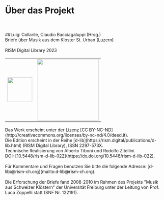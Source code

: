 # Über das Projekt
<br/>
<br/>
##Luigi Collarile, Claudio Bacciagaluppi (Hrsg.)<br/>Briefe über Musik aus dem Kloster St. Urban (Luzern)<br/>
<br/>
RISM Digital Library 2023
<br/>
<br/>
<div>
	<table border="0" cellspacing="35px" style="margin: 0 auto;text-align:center"><tbody><tr><td align="center">
			<a href="http://www.rism-ch.org" target="_blank"><img src="//raw.githubusercontent.com/tibonilab/inventari-di-napoli/main/static/logo-RISM-large-ch.png" width="80px" border="0"></a>
		</td><td align="center">
			<a href="http://www.snf.ch/it" target="_blank"><img src="//raw.githubusercontent.com/tibonilab/inventari-di-napoli/main/static/SNF_RGB_I_POS.png" width="200px" border="0"></a>
		</td></tr></tbody></table>
</div>
<br/>
Das Werk erscheint unter der Lizenz [CC BY-NC-ND](http://creativecommons.org/licenses/by-nc-nd/4.0/deed.it).<br/> 
Die Edition erscheint in der Reihe [d-lib](https://rism.digital/publications/d-lib.html) (RISM Digital Library), ISSN 2297-573X.<br/> 
Technische Realisierung von Alberto Tiboni und Rodolfo Zitellini.<br/> 
DOI: [10.5448/rism-d-lib-022](https://dx.doi.org/10.5448/rism-d-lib-022).<br/>
<br/>
Für Kommentare und Fragen benutzen Sie bitte die folgende Adresse: [d-lib\@rism-ch.org](mailto:d-lib@rism-ch.org).<br/>
<br/>
Die Erforschung der Briefe fand 2008-2010 im Rahmen des Projekts "Musik aus Schweizer Klöstern" der Universität Freiburg unter der Leitung von Prof. Luca Zoppelli statt (SNF Nr. 122191).<br/>
<br/>

